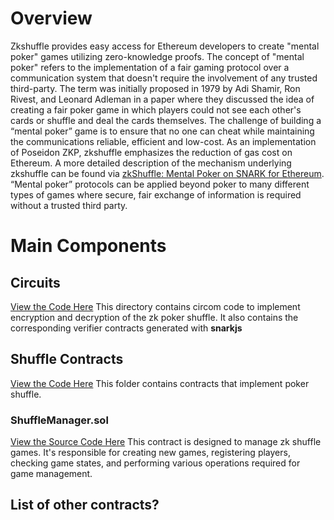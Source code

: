 # Overview 
Zkshuffle provides easy access for Ethereum developers to create "mental poker" games utilizing zero-knowledge proofs. The concept of "mental poker" refers to the implementation of a fair gaming protocol over a communication system that doesn't require the involvement of any trusted third-party. The term was initially proposed in 1979 by Adi Shamir, Ron Rivest, and Leonard Adleman in a paper where they discussed the idea of creating a fair poker game in which players could not see each other's cards or shuffle and deal the cards themselves. The challenge of building a “mental poker” game is to ensure that no one can cheat while maintaining the communications reliable, efficient and low-cost.  As an implementation of Poseidon ZKP, zkshuffle emphasizes the reduction of gas cost on Ethereum. A more detailed description of the mechanism underlying  zkshuffle can be found via [zkShuffle: Mental Poker on SNARK for Ethereum](https://hackmd.io/xj--HI7sTl2T3fbK1NONtQ). “Mental poker” protocols can be applied beyond poker to many different types of games where secure, fair exchange of information is required without a trusted third party.<br>
# Main Components

## Circuits 
[View the Code Here](https://github.com/Poseidon-ZKP/Poseidon-ZKP/tree/main/packages/circuits)
This directory contains circom code to implement encryption and decryption of the zk poker shuffle. It also contains the corresponding verifier contracts generated with **snarkjs**
## Shuffle Contracts
[View the Code Here](https://github.com/Poseidon-ZKP/Poseidon-ZKP/tree/main/packages/contracts/contracts/shuffle)
This folder contains contracts that implement poker shuffle.
### ShuffleManager.sol
[View the Source Code Here](https://github.com/Poseidon-ZKP/Poseidon-ZKP/blob/main/ShuffleManager.sol)
This contract is designed to manage zk shuffle games. It's responsible for creating new games, registering players, checking game states, and performing various operations required for game management.

## List of other contracts?



